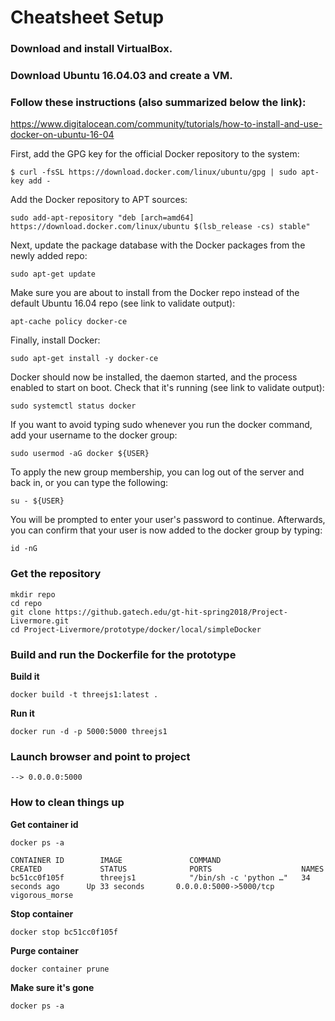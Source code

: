 # Cheatsheet Setup

### Download and install VirtualBox. 
### Download Ubuntu 16.04.03 and create a VM.
### Follow these instructions (also summarized below the link):

https://www.digitalocean.com/community/tutorials/how-to-install-and-use-docker-on-ubuntu-16-04

First, add the GPG key for the official Docker repository to the system:

```$ curl -fsSL https://download.docker.com/linux/ubuntu/gpg | sudo apt-key add -```

Add the Docker repository to APT sources:

```sudo add-apt-repository "deb [arch=amd64] https://download.docker.com/linux/ubuntu $(lsb_release -cs) stable"```

Next, update the package database with the Docker packages from the newly added repo:

```sudo apt-get update```

Make sure you are about to install from the Docker repo instead of the default Ubuntu 16.04 repo (see link to validate output):

```apt-cache policy docker-ce```

Finally, install Docker:

```sudo apt-get install -y docker-ce```

Docker should now be installed, the daemon started, and the process enabled to start on boot. Check that it's running (see link to validate output):

```sudo systemctl status docker```

If you want to avoid typing sudo whenever you run the docker command, add your username to the docker group:

```sudo usermod -aG docker ${USER}```

To apply the new group membership, you can log out of the server and back in, or you can type the following:

```su - ${USER}```

You will be prompted to enter your user's password to continue. Afterwards, you can confirm that your user is now added to the docker group by typing:

```id -nG```

### Get the repository

```
mkdir repo
cd repo
git clone https://github.gatech.edu/gt-hit-spring2018/Project-Livermore.git
cd Project-Livermore/prototype/docker/local/simpleDocker
```

### Build and run the Dockerfile for the prototype

**Build it**

```docker build -t threejs1:latest .```

**Run it**

```docker run -d -p 5000:5000 threejs1```

### Launch browser and point to project

```--> 0.0.0.0:5000```

### How to clean things up

**Get container id**

```docker ps -a```

```
CONTAINER ID        IMAGE               COMMAND                  CREATED             STATUS              PORTS                    NAMES
bc51cc0f105f        threejs1            "/bin/sh -c 'python …"   34 seconds ago      Up 33 seconds       0.0.0.0:5000->5000/tcp   vigorous_morse
```

**Stop container**

```docker stop bc51cc0f105f```

**Purge container**

```docker container prune```

**Make sure it's gone**

```docker ps -a```


